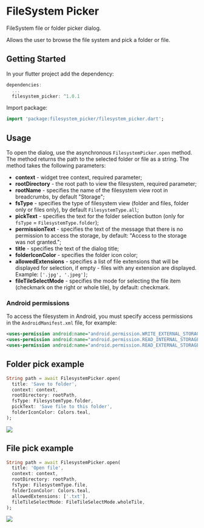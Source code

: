 # FileSystem Picker

FileSystem file or folder picker dialog.

Allows the user to browse the file system and pick a folder or file.

## Getting Started

In your flutter project add the dependency:

```dart
dependencies:
  ...
  filesystem_picker: ^1.0.1
```

Import package:
```dart
import 'package:filesystem_picker/filesystem_picker.dart';
```

## Usage

To open the dialog, use the asynchronous `FilesystemPicker.open` method. The method returns the path to the selected folder or file as a string.
The method takes the following parameters:
* **context** - widget tree context, required parameter;
* **rootDirectory** - the root path to view the filesystem, required parameter;
* **rootName** - specifies the name of the filesystem view root in breadcrumbs, by default "Storage";
* **fsType** - specifies the type of filesystem view (folder and files, folder only or files only), by default `FilesystemType.all`;
* **pickText** - specifies the text for the folder selection button (only for `fsType` = `FilesystemType.folder`);
* **permissionText** - specifies the text of the message that there is no permission to access the storage, by default: "Access to the storage was not granted.";
* **title** - specifies the text of the dialog title;
* **folderIconColor** - specifies the folder icon color;
* **allowedExtensions** - specifies a list of file extensions that will be displayed for selection, if empty - files with any extension are displayed. Example: `['.jpg', '.jpeg']`;
* **fileTileSelectMode** - specifies the mode for selecting the file item (checkmark on the right or whole tile), by default: checkmark.

### Android permissions

To access the filesystem in Android, you must specify access permissions in the `AndroidManifest.xml` file, for example:
```xml
<uses-permission android:name="android.permission.WRITE_EXTERNAL_STORAGE" />
<uses-permission android:name="android.permission.READ_INTERNAL_STORAGE" />
<uses-permission android:name="android.permission.READ_EXTERNAL_STORAGE"/>
```

## Folder pick example

```dart
String path = await FilesystemPicker.open(
  title: 'Save to folder',
  context: context,
  rootDirectory: rootPath,
  fsType: FilesystemType.folder,
  pickText: 'Save file to this folder',
  folderIconColor: Colors.teal,
);
```
![](https://github.com/andyduke/filesystem_picker/blob/master/screenshots/folder_pick.png)

## File pick example

```dart
String path = await FilesystemPicker.open(
  title: 'Open file',
  context: context,
  rootDirectory: rootPath,
  fsType: FilesystemType.file,
  folderIconColor: Colors.teal,
  allowedExtensions: ['.txt'],
  fileTileSelectMode: FileTileSelectMode.wholeTile,
);
```
![](https://github.com/andyduke/filesystem_picker/blob/master/screenshots/file_pick.png)

